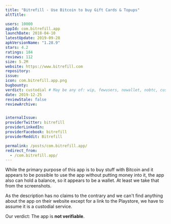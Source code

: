 ```yaml
---
title: "Bitrefill - Use Bitcoin to buy Gift Cards & Topups"
altTitle: 

users: 10000
appId: com.bitrefill.app
launchDate: 2018-04-10
latestUpdate: 2019-09-28
apkVersionName: "1.28.9"
stars: 4.2
ratings: 184
reviews: 112
size: 5.2M
website: https://www.bitrefill.com
repository: 
issue: 
icon: com.bitrefill.app.png
bugbounty: 
verdict: custodial # May be any of: wip, fewusers, nowallet, nobtc, custodial, nosource, nonverifiable, verifiable, bounty, defunct
date: 2019-12-25
reviewStale: false
reviewArchive:


internalIssue: 
providerTwitter: bitrefill
providerLinkedIn: 
providerFacebook: bitrefill
providerReddit: Bitrefill

permalink: /posts/com.bitrefill.app/
redirect_from:
  - /com.bitrefill.app/
---
```



While the primary purpose of this app is to buy stuff with Bitcoin and it appears
to be possible to use the app without putting money into it, the app also can
hold a balance, so it appears to be a wallet. At least we take that from the
screenshots.

As the description has no claims to the contrary and we can't find anything about
the app on their website except for a link to the Playstore, we have to assume
it is a custodial service.

Our verdict: The app is **not verifiable**.
